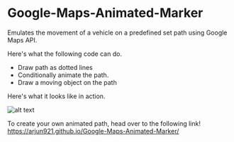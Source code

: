 # Google-Maps-Animated-Marker
Emulates the movement of a vehicle on a predefined set path using Google Maps API.

Here's what the following code can do.

- Draw path as dotted lines
- Conditionally animate the path.
- Draw a moving object on the path


Here's what it looks like in action.

![alt text](https://github.com/arjun921/Google-Maps-Animated-Marker/raw/master/ezgif.com-video-to-gif-2.gif)


To create your own animated path, head over to the following link!
https://arjun921.github.io/Google-Maps-Animated-Marker/
